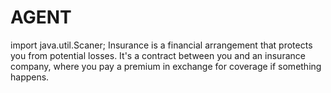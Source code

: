 # AGENT
import java.util.Scaner;
Insurance is a financial arrangement that protects you from potential losses. It's a contract between you and an insurance company, where you pay a premium in exchange for coverage if something happens. 



        
